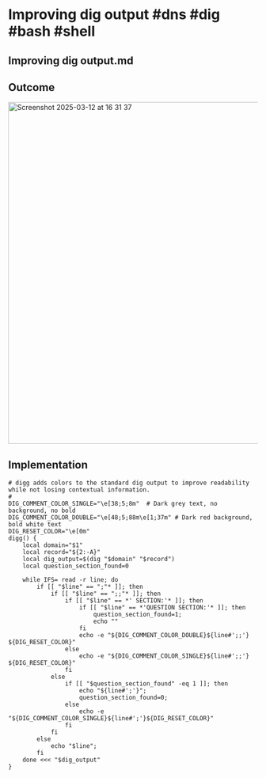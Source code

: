 # Improving dig output #dns #dig #bash #shell

## Improving dig output.md

## Outcome

<img width="691" alt="Screenshot 2025-03-12 at 16 31 37" src="https://gist.github.com/user-attachments/assets/7f884893-160d-4cb9-bab3-d871e8e131b1" />

## Implementation

```shell
# digg adds colors to the standard dig output to improve readability while not losing contextual information.
#
DIG_COMMENT_COLOR_SINGLE="\e[38;5;8m"  # Dark grey text, no background, no bold
DIG_COMMENT_COLOR_DOUBLE="\e[48;5;88m\e[1;37m" # Dark red background, bold white text
DIG_RESET_COLOR="\e[0m"
digg() {
	local domain="$1"
	local record="${2:-A}"
	local dig_output=$(dig "$domain" "$record")
	local question_section_found=0

	while IFS= read -r line; do
		if [[ "$line" == ";"* ]]; then
			if [[ "$line" == ";;"* ]]; then
				if [[ "$line" == *' SECTION:'* ]]; then
					if [[ "$line" == *'QUESTION SECTION:'* ]]; then
						question_section_found=1;
						echo ""
					fi
					echo -e "${DIG_COMMENT_COLOR_DOUBLE}${line#';;'} ${DIG_RESET_COLOR}"
				else
					echo -e "${DIG_COMMENT_COLOR_SINGLE}${line#';;'} ${DIG_RESET_COLOR}"
				fi
			else
				if [[ "$question_section_found" -eq 1 ]]; then
					echo "${line#';'}";
					question_section_found=0;
				else
					echo -e "${DIG_COMMENT_COLOR_SINGLE}${line#';'}${DIG_RESET_COLOR}"
				fi
			fi
		else
			echo "$line";
		fi
	done <<< "$dig_output"
}
```

